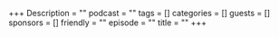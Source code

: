 +++
Description = ""
podcast = ""
tags = []
categories = []
guests = []
sponsors = []
friendly = ""
episode = ""
title = ""
+++
